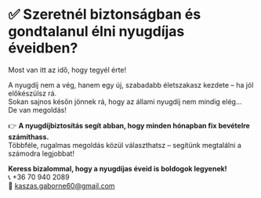 # ✅ Szeretnél biztonságban és gondtalanul élni nyugdíjas éveidben?

Most van itt az idő, hogy tegyél érte!

A nyugdíj nem a vég, hanem egy új, szabadabb életszakasz kezdete – ha jól előkészülsz rá.  
Sokan sajnos későn jönnek rá, hogy az állami nyugdíj nem mindig elég…  
De van megoldás!

👉 **A nyugdíjbiztosítás segít abban, hogy minden hónapban fix bevételre számíthass.**  
Többféle, rugalmas megoldás közül választhatsz – segítünk megtalálni a számodra legjobbat!

**Keress bizalommal, hogy a nyugdíjas éveid is boldogok legyenek!**  
📞 +36 70 940 2089  
📧 [kaszas.gaborne60@gmail.com](mailto:kaszas.gaborne60@gmail.com)

